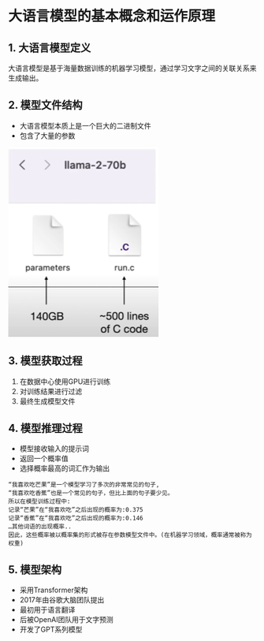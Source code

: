 # 大语言模型的基本概念和运作原理

## 1. 大语言模型定义
大语言模型是基于海量数据训练的机器学习模型，通过学习文字之间的关联关系来生成输出。

## 2. 模型文件结构
- 大语言模型本质上是一个巨大的二进制文件
- 包含了大量的参数

![alt text](../../../z_using_files/img/article/what_llm.png)

## 3. 模型获取过程
1. 在数据中心使用GPU进行训练
2. 对训练结果进行过滤
3. 最终生成模型文件

## 4. 模型推理过程
- 模型接收输入的提示词
- 返回一个概率值
- 选择概率最高的词汇作为输出

```
“我喜欢吃芒果”是一个模型学习了多次的非常常见的句子,
“我喜欢吃香蕉”也是一个常见的句子，但比上面的句子要少见。
所以在模型训练过程中:
记录“芒果”在“我喜欢吃”之后出现的概率为:0.375
记录“香蕉”在“我喜欢吃”之后出现的概率为:0.146
…其他词语的出现概率..
因此，这些概率被以概率集的形式被存在参数模型文件中。(在机器学习领域，概率通常被称为权重)
```

## 5. 模型架构
- 采用Transformer架构
- 2017年由谷歌大脑团队提出
- 最初用于语言翻译
- 后被OpenAI团队用于文字预测
- 开发了GPT系列模型
